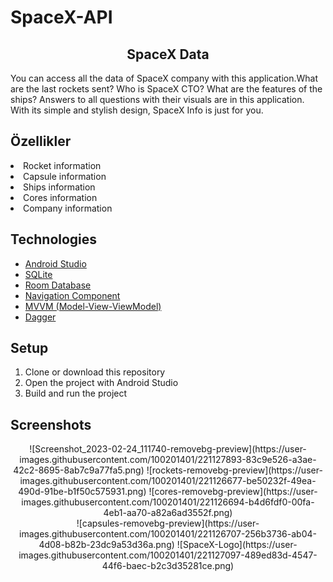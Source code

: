 # SpaceX-API
<div align="center"><h2>SpaceX Data</h2> </div>


You can access all the data of SpaceX company with this application.What are the last rockets sent? Who is SpaceX CTO? What are the features of the ships? Answers to all questions with their visuals are in this application. With its simple and stylish design, SpaceX Info is just for you.

## Özellikler
  <List>
        <li>Rocket information</li>
        <li>Capsule information</li>
        <li>Ships information</li>
        <li>Cores information</li>
        <li>Company information</li>
        <liRecently sent rockets and results.</li>
      </List>

## Technologies

- [Android Studio](https://developer.android.com/studio)
- [SQLite](https://www.sqlite.org/)
- [Room Database](https://developer.android.com/topic/libraries/architecture/room)
- [Navigation Component](https://developer.android.com/guide/navigation)
- [MVVM (Model-View-ViewModel)](https://developer.android.com/jetpack/docs/guide#recommended-app-arch)
- [Dagger](https://dagger.dev)

## Setup
1. Clone or download this repository
2. Open the project with Android Studio
3. Build and run the project


## Screenshots

<div align="center">
 ![Screenshot_2023-02-24_111740-removebg-preview](https://user-images.githubusercontent.com/100201401/221127893-83c9e526-a3ae-42c2-8695-8ab7c9a77fa5.png)
![rockets-removebg-preview](https://user-images.githubusercontent.com/100201401/221126677-be50232f-49ea-490d-91be-b1f50c575931.png)
![cores-removebg-preview](https://user-images.githubusercontent.com/100201401/221126694-b4d6fdf0-00fa-4eb1-aa70-a82a6ad3552f.png)

</div>

<div align="center">
![capsules-removebg-preview](https://user-images.githubusercontent.com/100201401/221126707-256b3736-ab04-4d08-b82b-23dc9a53d36a.png)
![SpaceX-Logo](https://user-images.githubusercontent.com/100201401/221127097-489ed83d-4547-44f6-baec-b2c3d35281ce.png)
</div>




